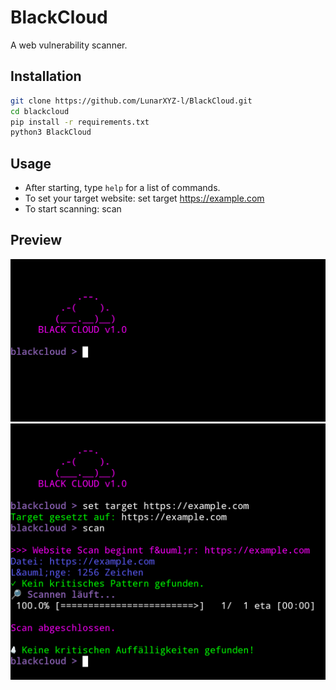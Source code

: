 # BlackCloud
A web vulnerability scanner.

## Installation
``` bash
git clone https://github.com/LunarXYZ-l/BlackCloud.git
cd blackcloud
pip install -r requirements.txt
python3 BlackCloud
```

## Usage

- After starting, type `help` for a list of commands.
- To set your target website:
set target https://example.com
- To start scanning:
scan

## Preview

![First screenshot](Screenshot_20250721-221232.png)
![Second screenshot](Screenshot_20250721-221304.png)
